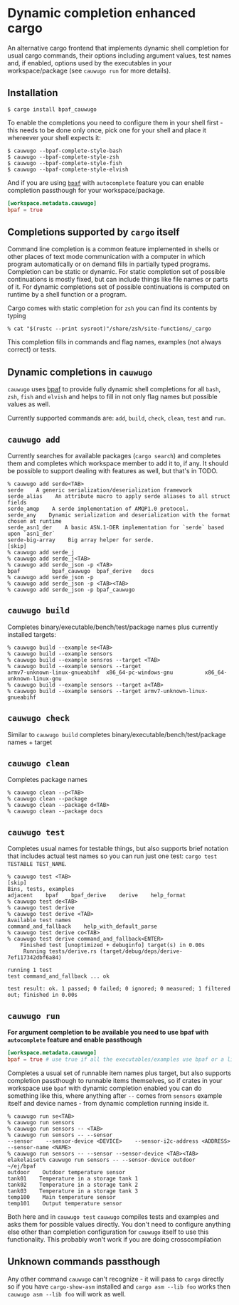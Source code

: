 # Dynamic completion enhanced cargo

An alternative cargo frontend that implements dynamic shell completion for usual cargo
commands, their options including argument values, test names and, if enabled, options
used by the executables in your workspace/package (see `cauwugo run` for more details).

## Installation

```console
$ cargo install bpaf_cauwugo
```

To enable the completions you need to configure them in your shell first - this needs to be
done only once, pick one for your shell and place it whereever your shell expects it:

```console
$ cauwugo --bpaf-complete-style-bash
$ cauwugo --bpaf-complete-style-zsh
$ cauwugo --bpaf-complete-style-fish
$ cauwugo --bpaf-complete-style-elvish
```

And if you are using [`bpaf`](https://crates.io/crates/bpaf) with `autocomplete` feature
you can enable completion passthough for your workspace/package.

```toml
[workspace.metadata.cauwugo]
bpaf = true
```

## Completions supported by `cargo` itself

Command line completion is a common feature implemented in shells or other places of text mode
communication with a computer in which program automatically or on demand fills in partially
typed programs. Completion can be static or dynamic. For static completion set of possible
continuations is mostly fixed, but can include things like file names or parts of it. For
dynamic completions set of possible continuations is computed on runtime by a shell function or
a program.

Cargo comes with static completion for `zsh` you can find its contents by typing
```console
% cat "$(rustc --print sysroot)"/share/zsh/site-functions/_cargo
```
This completion fills in commands and flag names, examples (not always correct) or tests.

## Dynamic completions in `cauwugo`

`cauwugo` uses [bpaf](https://crates.io/crates/bpaf) to provide fully dynamic shell completions
for all `bash`, `zsh`, `fish` and `elvish` and helps to fill in not only flag names but possible
values as well.

Currently supported commands are: `add`, `build`, `check`, `clean`, `test` and `run`.

## `cauwugo add`

Currently searches for available packages (`cargo search`) and completes them and completes which
workspace member to add it to, if any. It should be possible to support dealing with features as
well, but that's in TODO.

```console
% cauwugo add serde<TAB>
serde    A generic serialization/deserialization framework
serde_alias    An attribute macro to apply serde aliases to all struct fields
serde_amqp    A serde implementation of AMQP1.0 protocol.
serde_any    Dynamic serialization and deserialization with the format chosen at runtime
serde_asn1_der    A basic ASN.1-DER implementation for `serde` based upon `asn1_der`
serde-big-array    Big array helper for serde.
[skip]
% cauwugo add serde_j
% cauwugo add serde_j<TAB>
% cauwugo add serde_json -p <TAB>
bpaf          bpaf_cauwugo  bpaf_derive   docs
% cauwugo add serde_json -p
% cauwugo add serde_json -p <TAB><TAB>
% cauwugo add serde_json -p bpaf_cauwugo
```

## `cauwugo build`

Completes binary/executable/bench/test/package names plus currently installed targets:

```console
% cauwugo build --example se<TAB>
% cauwugo build --example sensors
% cauwugo build --example sensros --target <TAB>
% cauwugo build --example sensors --target
armv7-unknown-linux-gnueabihf  x86_64-pc-windows-gnu          x86_64-unknown-linux-gnu
% cauwugo build --example sensors --target a<TAB>
% cauwugo build --example sensors --target armv7-unknown-linux-gnueabihf
```

## `cauwugo check`

Similar to `cauwugo build` completes binary/executable/bench/test/package names + target

## `cauwugo clean`

Completes package names

```
% cauwugo clean --p<TAB>
% cauwugo clean --package
% cauwugo clean --package d<TAB>
% cauwugo clean --package docs
```

## `cauwugo test`

Completes usual names for testable things, but also supports brief notation that includes
actual test names so you can run just one test: `cargo test TESTABLE TEST_NAME`.

```console
% cauwugo test <TAB>
[skip]
Bins, tests, examples
adjacent    bpaf    bpaf_derive    derive    help_format
% cauwugo test de<TAB>
% cauwugo test derive
% cauwugo test derive <TAB>
Available test names
command_and_fallback    help_with_default_parse
% cauwugo test derive co<TAB>
% cauwugo test derive command_and_fallback<ENTER>
    Finished test [unoptimized + debuginfo] target(s) in 0.00s
     Running tests/derive.rs (target/debug/deps/derive-7ef117342dbf6a84)

running 1 test
test command_and_fallback ... ok

test result: ok. 1 passed; 0 failed; 0 ignored; 0 measured; 1 filtered out; finished in 0.00s
```

## `cauwugo run`

**For argument completion to be available you need to use bpaf with `autocomplete` feature and enable passthough**

```toml
[workspace.metadata.cauwugo]
bpaf = true # use true if all the executables/examples use bpaf or a list of packages if only some are
```

Completes a usual set of runnable item names plus target, but also supports completion
passthough to runnable items themselves, so if crates in your workspace use `bpaf` with dynamic
completion enabled you can do something like this, where anything after `--` comes from
`sensors` example itself and device names - from dynamic completion running inside it.

```
% cauwugo run se<TAB>
% cauwugo run sensors
% cauwugo run sensors -- <TAB>
% cauwugo run sensors -- --sensor
--sensor    --sensor-device <DEVICE>    --sensor-i2c-address <ADDRESS>    --sensor-name <NAME>
% cauwugo run sensors -- --sensor --sensor-device <TAB><TAB>
elakelaiset% cauwugo run sensors -- --sensor-device outdoor                                                                                                                                                                         ~/ej/bpaf
outdoor    Outdoor temperature sensor
tank01    Temperature in a storage tank 1
tank02    Temperature in a storage tank 2
tank03    Temperature in a storage tank 3
temp100    Main temperature sensor
temp101    Output temperature sensor
```

Both here and in `cauwugo test` `cauwugo` compiles tests and examples and asks them for
possible values directly. You don't need to configure anything else other than completion
configuration for `cauwugo` itself to use this functionality. This probably won't work if you
are doing crosscompilation


## Unknown commands passthough

Any other command `cauwugo` can't recognize - it will pass to `cargo` directly so if you have
`cargo-show-asm` installed and `cargo asm --lib foo` works then `cauwugo asm --lib foo` will
work as well.

